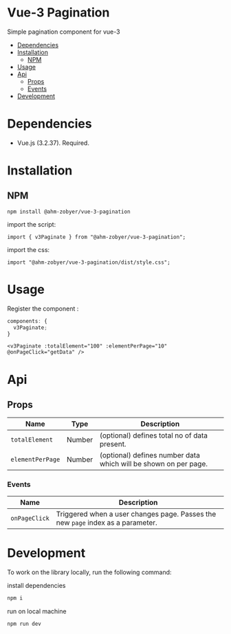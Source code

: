# Vue-3 Pagination

Simple pagination component for vue-3

- [Dependencies](#dependencies)
- [Installation](#installation)
  - [NPM](#npm)
- [Usage](#usage)
- [Api](#api)
  - [Props](#props)
  - [Events](#events)
- [Development](#development)

# Dependencies

- Vue.js (3.2.37). Required.

# Installation

## NPM

    npm install @ahm-zobyer/vue-3-pagination

import the script:

    import { v3Paginate } from "@ahm-zobyer/vue-3-pagination";

import the css:

    import "@ahm-zobyer/vue-3-pagination/dist/style.css";

# Usage

Register the component :

```js
components: {
  v3Paginate;
}
```

```vue
<v3Paginate :totalElement="100" :elementPerPage="10" @onPageClick="getData" />
```

# Api

## Props

| Name             | Type   | Description                                                     |
| ---------------- | ------ | --------------------------------------------------------------- |
| `totalElement`   | Number | (optional) defines total no of data present.                    |
| `elementPerPage` | Number | (optional) defines number data which will be shown on per page. |

### Events

| Name          | Description                                                                     |
| ------------- | ------------------------------------------------------------------------------- |
| `onPageClick` | Triggered when a user changes page. Passes the new `page` index as a parameter. |

# Development

To work on the library locally, run the following command:

install dependencies

```bash
npm i
```

run on local machine

```bash
npm run dev
```
